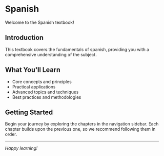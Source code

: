 # Spanish

Welcome to the Spanish textbook!

## Introduction

This textbook covers the fundamentals of spanish, providing you with a comprehensive understanding of the subject.

## What You'll Learn

- Core concepts and principles
- Practical applications
- Advanced topics and techniques
- Best practices and methodologies

## Getting Started

Begin your journey by exploring the chapters in the navigation sidebar. Each chapter builds upon the previous one, so we recommend following them in order.

---

*Happy learning!*

